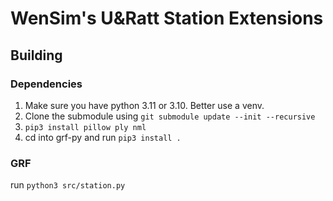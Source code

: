 # WenSim's U&Ratt Station Extensions

## Building

### Dependencies

1. Make sure you have python 3.11 or 3.10. Better use a venv.
2. Clone the submodule using `git submodule update --init --recursive`
3. `pip3 install pillow ply nml`
4. cd into grf-py and run `pip3 install .`

### GRF

run `python3 src/station.py`

